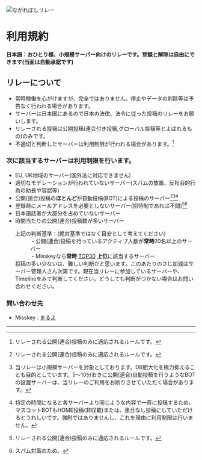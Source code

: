 ![ながれぼしリレー](/meteoor_relay.png)
# 利用規約

**日本語：おひとり様、小規模サーバー向けのリレーです。登録と解除は自由にできます(当面は自動承認です)**


## リレーについて
+ 常時稼働を心がけますが、完全ではありません。停止やデータの削除等は予告なく行われる場合があります。
+ サーバーは日本国にあるので日本の法律、法令に従った投稿のリレーをお願いします。
+ リレーされる投稿は公開投稿(連合付き投稿,グローバル投稿等とよばれるもの)のみです。
+ 不適切と判断したサーバーは利用制限が行われる場合があります。[^1]


### 次に該当するサーバーは利用制限を行います。
+ EU, UK地域のサーバー(国外法に対応できません)
+ 適切なモデレーションが行われていないサーバー(スパムの放置、反社会的行為の助長や容認等)
+ 公開(連合)投稿の**ほとんど**が自動投稿(BOT)による投稿のサーバー[^1][^2][^3]
+ 登録時にメールアドレスを必要としないサーバー(招待制であれば不問)[^1][^4]
+ 日本語話者が大部分を占めていないサーバー
+ 時間当たりの公開(連合)投稿数が多いサーバー
  <dl>
      <dt>上記の判断基準：(絶対基準ではなく目安として考えてください)</dt>
      <dd>・公開(連合)投稿を行っているアクティブ人数が<strong>常時</strong>20名以上のサーバー</dd>
      <dd>・Misskeyなら<strong>常時</strong> <a href="https://p1.a9z.dev/@jm">TOP30</a> <strong>上位</strong>に該当するサーバー</dd>
      <dt>投稿の多い少ないは、難しい判断かと思います。このあたりのさじ加減はサーバー管理人さん次第です。現在当リレーに参加しているサーバーや、Timelineをみて判断してください。どうしても判断がつかない場合はお問い合わせください。</dt>
  </dl>


### 問い合わせ先

+ Misskey :  [まるよ](https://lied.marjo.win/@marja)  

***
[^1]:リレーされる公開(連合)投稿のみに適応されるルールです。
[^2]: 当リレーは小規模サーバーを対象としております。DB肥大化を極力抑えることも目的としています。5～10分おきに公開(連合)自動投稿を行うようなBOTの設置サーバーは、当リレーのご利用をお断りさせていただく場合があります。
[^3]:特定の時間になると各サーバーより同じような内容で一斉に投稿するため、マスコットBOTもHOME投稿(非収載)または、連合なし投稿にしていただけるとうれしいです。強制ではありませんし、これを理由に利用制限は行いません。
[^4]:スパム対策のため。
